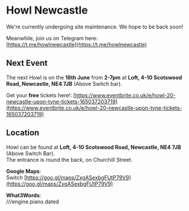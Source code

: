 # Howl Newcastle

We're currently undergoing site maintenance.
We hope to be back soon!

Meanwhile, join us on Telegram here:  
[https://t.me/howlnewcastle](https://t.me/howlnewcastle)

## Next Event
The next Howl is on the **18th June** from **2-7pm** at **Loft, 4-10 Scotswood Road, Newcastle, NE4 7JB** (Above Switch bar). 

Get your **free** tickets here!:
[https://www.eventbrite.co.uk/e/howl-20-newcastle-upon-tyne-tickets-165037203719](https://www.eventbrite.co.uk/e/howl-20-newcastle-upon-tyne-tickets-165037203719)

## Location
Howl can be found at **Loft, 4-10 Scotswood Road, Newcastle, NE4 7JB** (Above Switch Bar).  
The entrance is round the back, on Churchill Street.

**Google Maps**:  
Switch
[https://goo.gl/maps/ZxgASexbgFUtP79V9](https://goo.gl/maps/ZxgASexbgFUtP79V9)

**What3Words**:  
///engine.piano.dated
